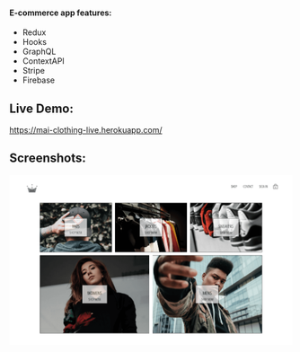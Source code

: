 

#### E-commerce app features:

* Redux
* Hooks
* GraphQL
* ContextAPI
* Stripe
* Firebase

## Live Demo:
https://mai-clothing-live.herokuapp.com/

## Screenshots:
<img src="https://github.com/SonQBChau/crown-clothing/blob/master/screenshots/1.png">
